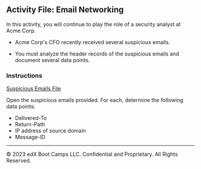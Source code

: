 ## Activity File: Email Networking

In this activity, you will continue to play the role of a security analyst at Acme Corp.

- Acme Corp's CFO recently received several suspicious emails.

- You must analyze the header records of the suspicious emails and document several data points.

### Instructions

[Suspicious Emails File](https://docs.google.com/document/d/1x9xMouZNu2PJsY-FQ8PD3dn0yWEH9Mn3G6WXeSBEh1k/edit?usp=sharing)
   
Open the suspicious emails provided. For each, determine the following data points:

  - Delivered-To
  - Return-Path
  - IP address of source domain
  - Message-ID

---
© 2023 edX Boot Camps LLC. Confidential and Proprietary. All Rights Reserved.